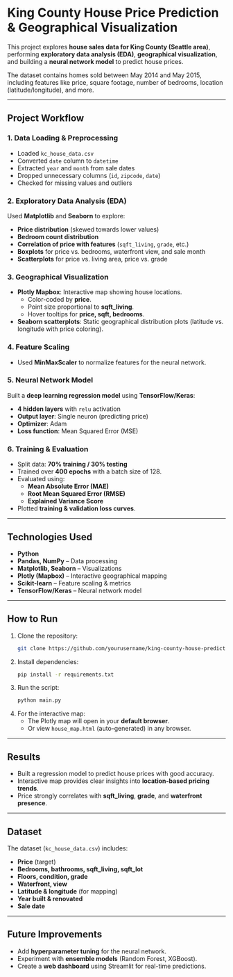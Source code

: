 
# King County House Price Prediction & Geographical Visualization

This project explores **house sales data for King County (Seattle area)**, performing **exploratory data analysis (EDA)**, **geographical visualization**, and building a **neural network model** to predict house prices.  

The dataset contains homes sold between May 2014 and May 2015, including features like price, square footage, number of bedrooms, location (latitude/longitude), and more.

---

## Project Workflow
### 1. Data Loading & Preprocessing
- Loaded `kc_house_data.csv`  
- Converted `date` column to `datetime`  
- Extracted `year` and `month` from sale dates  
- Dropped unnecessary columns (`id`, `zipcode`, `date`)  
- Checked for missing values and outliers  

### 2. Exploratory Data Analysis (EDA)
Used **Matplotlib** and **Seaborn** to explore:
- **Price distribution** (skewed towards lower values)  
- **Bedroom count distribution**  
- **Correlation of price with features** (`sqft_living`, `grade`, etc.)  
- **Boxplots** for price vs. bedrooms, waterfront view, and sale month  
- **Scatterplots** for price vs. living area, price vs. grade  

### 3. Geographical Visualization
- **Plotly Mapbox**: Interactive map showing house locations.  
  - Color-coded by **price**.  
  - Point size proportional to **sqft_living**.  
  - Hover tooltips for **price, sqft, bedrooms**.  
- **Seaborn scatterplots**: Static geographical distribution plots (latitude vs. longitude with price coloring).  

### 4. Feature Scaling
- Used **MinMaxScaler** to normalize features for the neural network.

### 5. Neural Network Model
Built a **deep learning regression model** using **TensorFlow/Keras**:
- **4 hidden layers** with `relu` activation  
- **Output layer**: Single neuron (predicting price)  
- **Optimizer**: Adam  
- **Loss function**: Mean Squared Error (MSE)  

### 6. Training & Evaluation
- Split data: **70% training / 30% testing**  
- Trained over **400 epochs** with a batch size of 128.  
- Evaluated using:
  - **Mean Absolute Error (MAE)**
  - **Root Mean Squared Error (RMSE)**
  - **Explained Variance Score**
- Plotted **training & validation loss curves**.

---

## Technologies Used
- **Python**  
- **Pandas, NumPy** – Data processing  
- **Matplotlib, Seaborn** – Visualizations  
- **Plotly (Mapbox)** – Interactive geographical mapping  
- **Scikit-learn** – Feature scaling & metrics  
- **TensorFlow/Keras** – Neural network model  

---

## How to Run
1. Clone the repository:
   ```bash
   git clone https://github.com/yourusername/king-county-house-prediction.git
   ```
2. Install dependencies:
   ```bash
   pip install -r requirements.txt
   ```
3. Run the script:
   ```bash
   python main.py
   ```
4. For the interactive map:
   - The Plotly map will open in your **default browser**.
   - Or view `house_map.html` (auto-generated) in any browser.

---

## Results
- Built a regression model to predict house prices with good accuracy.  
- Interactive map provides clear insights into **location-based pricing trends**.  
- Price strongly correlates with **sqft_living**, **grade**, and **waterfront presence**.  

---

## Dataset
The dataset (`kc_house_data.csv`) includes:
- **Price** (target)  
- **Bedrooms, bathrooms, sqft_living, sqft_lot**  
- **Floors, condition, grade**  
- **Waterfront, view**  
- **Latitude & longitude** (for mapping)  
- **Year built & renovated**  
- **Sale date**  

---

## Future Improvements
- Add **hyperparameter tuning** for the neural network.  
- Experiment with **ensemble models** (Random Forest, XGBoost).  
- Create a **web dashboard** using Streamlit for real-time predictions.  
